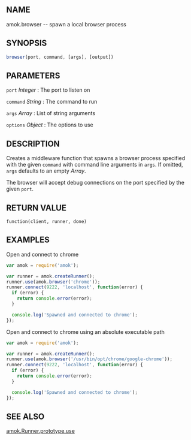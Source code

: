## NAME

amok.browser -- spawn a local browser process

## SYNOPSIS

```js
browser(port, command, [args], [output])
```

## PARAMETERS

`port` *Integer*
:   The port to listen on

`command` *String*
:   The command to run

`args` *Array*
:   List of string arguments

`options` *Object*
:   The options to use

## DESCRIPTION

Creates a middleware function that spawns a browser process specified with the given
`command` with command line arguments in `args`. If omitted, `args` defaults to an
empty *Array*.

The browser will accept debug connections on the port specified by the given `port`.

## RETURN VALUE

`function(client, runner, done)`

## EXAMPLES

Open and connect to chrome

```js
var amok = require('amok');

var runner = amok.createRunner();
runner.use(amok.browser('chrome'));
runner.connect(9222, 'localhost', function(error) {
  if (error) {
    return console.error(error);
  }

  console.log('Spawned and connected to chrome');
});
```

Open and connect to chrome using an absolute executable path

```js
var amok = require('amok');

var runner = amok.createRunner();
runner.use(amok.browser('/usr/bin/opt/chrome/google-chrome'));
runner.connect(9222, 'localhost', function(error) {
  if (error) {
    return console.error(error);
  }

  console.log('Spawned and connected to chrome');
});
```

## SEE ALSO

[amok.Runner.prototype.use](amok.Runner.prototype.use.3.md)